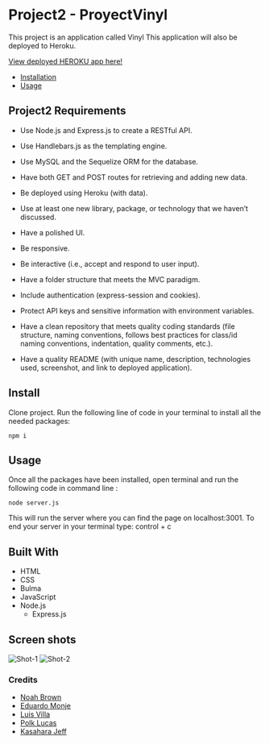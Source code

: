 # Project2 - ProyectVinyl 

This project is an application called Vinyl
This application will also be deployed to Heroku.

[View deployed HEROKU app here!]()

  * [Installation](#install)
  * [Usage](#usage)
  



## Project2 Requirements

- Use Node.js and Express.js to create a RESTful API.

- Use Handlebars.js as the templating engine.

- Use MySQL and the Sequelize ORM for the database.

- Have both GET and POST routes for retrieving and adding new data.

- Be deployed using Heroku (with data).

- Use at least one new library, package, or technology that we haven’t discussed.

- Have a polished UI.

- Be responsive.

- Be interactive (i.e., accept and respond to user input).

- Have a folder structure that meets the MVC paradigm.

- Include authentication (express-session and cookies).

- Protect API keys and sensitive information with environment variables.

- Have a clean repository that meets quality coding standards (file structure, naming conventions, follows best practices for class/id naming conventions, indentation, quality comments, etc.).

- Have a quality README (with unique name, description, technologies used, screenshot, and link to deployed application).



## Install

Clone project.
Run the following line of code in your terminal to install all the needed packages: 
```
npm i
```


## Usage

Once all the packages have been installed, open terminal and run the following code in command line : 
```
node server.js
```
This will run the server where you can find the page on localhost:3001. To end your server in your terminal type: control + c


## Built With
- HTML
- CSS
- Bulma 
- JavaScript
- Node.js
  - Express.js

## Screen shots

![Shot-1]()
![Shot-2]()

### Credits
- [Noah Brown](https://github.com/Noahbrown26)
- [Eduardo Monje](https://github.com/Goldnboy26)
- [Luis Villa](https://github.com/luisvilla315)
- [Polk Lucas](https://github.com/ukn-tye)
- [Kasahara Jeff](https://github.com/CodeJeffK)
